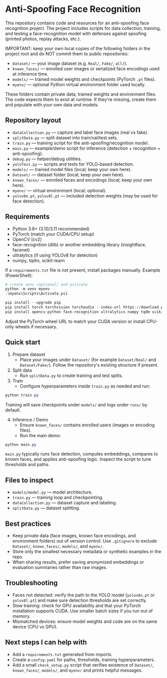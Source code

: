 # Anti-Spoofing Face Recognition

This repository contains code and resources for an anti-spoofing face recognition project. The project includes scripts for data collection, training, and testing a face-recognition model with defenses against spoofing (printed photos, replay attacks, etc.).

IMPORTANT: keep your own local copies of the following folders in the project root and do NOT commit them to public repositories:

- `Dataset/` — your image dataset (e.g. `Real/`, `Fake/`, `all/`).
- `known_faces/` — enrolled user images or serialized face encodings used at inference time.
- `models/` — trained model weights and checkpoints (PyTorch `.pt` files).
- `myenv/` — optional Python virtual environment folder used locally.

These folders contain private data, trained weights and environment files. The code expects them to exist at runtime. If they're missing, create them and populate with your own data and models.

## Repository layout

- `dataCollection.py` — capture and label face images (real vs fake).
- `splitData.py` — split dataset into train/val/test sets.
- `train.py` — training script for the anti-spoofing/recognition model.
- `main.py` — example/demo script for inference (detection + recognition + anti-spoofing).
- `debug.py` — helper/debug utilities.
- `yoloTest.py` — scripts and tests for YOLO-based detection.
- `models/` — trained model files (local; keep your own here).
- `Dataset/` — dataset folder (local; keep your own here).
- `known_faces/` — enrolled faces and encodings (local; keep your own here).
- `myenv/` — virtual environment (local; optional).
- `yolov8n.pt`, `yolov8l.pt` — included detection weights (may be used for face detection).

## Requirements

- Python 3.8+ (3.10/3.11 recommended)
- PyTorch (match your CUDA/CPU setup)
- OpenCV (cv2)
- face-recognition (dlib) or another embedding library (insightface, facenet)
- ultralytics (if using YOLOv8 for detection)
- numpy, tqdm, scikit-learn

If a `requirements.txt` file is not present, install packages manually. Example (PowerShell):

```powershell
# create venv (optional) and activate
python -m venv myenv
.\myenv\Scripts\Activate.ps1

pip install --upgrade pip
pip install torch torchvision torchaudio --index-url https://download.pytorch.org/whl/cu118
pip install opencv-python face-recognition ultralytics numpy tqdm scikit-learn
```

Adjust the PyTorch wheel URL to match your CUDA version or install CPU-only wheels if necessary.

## Quick start

1. Prepare dataset
   - Place your images under `Dataset/` (for example `Dataset/Real/` and `Dataset/Fake/`). Follow the repository's existing structure if present.
2. Split data
   - Run `splitData.py` to create training and test splits.
3. Train
   - Configure hyperparameters inside `train.py` as needed and run:

```powershell
python train.py
```

Training will save checkpoints under `models/` and logs under `runs/` by default.

4. Inference / Demo
   - Ensure `known_faces/` contains enrolled users (images or encoding files).
   - Run the main demo:

```powershell
python main.py
```

`main.py` typically runs face detection, computes embeddings, compares to known faces, and applies anti-spoofing logic. Inspect the script to tune thresholds and paths.

## Files to inspect

- `models/model.py` — model architecture.
- `train.py` — training loop and checkpointing.
- `dataCollection.py` — dataset capture and labeling.
- `splitData.py` — dataset splitting.

## Best practices

- Keep private data (face images, known face encodings, and environment folders) out of version control. Use `.gitignore` to exclude `Dataset/`, `known_faces/`, `models/`, and `myenv/`.
- Store only the smallest necessary metadata or synthetic examples in the repo.
- When sharing results, prefer saving anonymized embeddings or evaluation summaries rather than raw images.

## Troubleshooting

- Faces not detected: verify the path to the YOLO model (`yolov8n.pt` or `yolov8l.pt`) and make sure detection thresholds are set correctly.
- Slow training: check for GPU availability and that your PyTorch installation supports CUDA. Use smaller batch sizes if you run out of memory.
- Mismatched devices: ensure model weights and code are on the same device (CPU vs GPU).

## Next steps I can help with

- Add a `requirements.txt` generated from imports.
- Create a `config.yaml` for paths, thresholds, training hyperparameters.
- Add a small `check_setup.py` script that verifies existence of `Dataset/`, `known_faces/`, `models/`, and `myenv/` and prints helpful messages.

